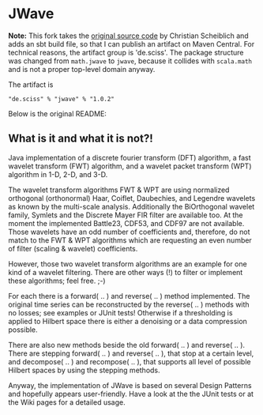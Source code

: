 # JWave

__Note:__ This fork takes the [original source code](https://github.com/cscheiblich/JWave) by Christian Scheiblich
and adds an sbt build file, so that I can publish an artifact on Maven Central.
For technical reasons, the artifact group is 'de.sciss'. The package structure
was changed from `math.jwave` to `jwave`, because it collides with `scala.math`
and is not a proper top-level domain anyway.

The artifact is

    "de.sciss" % "jwave" % "1.0.2"

Below is the original README:

## What is it and what it is not?!
Java implementation of a discrete fourier transform (DFT) algorithm, a fast
wavelet transform (FWT) algorithm, and a wavelet packet transform (WPT)
algorithm in 1-D, 2-D, and 3-D.

The wavelet transform algorithms FWT & WPT are
using normalized orthogonal (orthonormal) Haar, Coiflet, Daubechies, and
Legendre wavelets as known by the multi-scale analysis. Additionally the
BiOrthogonal wavelet family, Symlets and the Discrete Mayer FIR filter are
available too. At the moment the implemented Battle23, CDF53, and CDF97 are not
available. Those wavelets have an odd number of coefficients and, therefore, do
not match to the FWT & WPT algorithms which are requesting an even number of
filter (scaling & wavelet) coefficients.

However, those two wavelet transform algorithms are an example for one kind of
a wavelet filtering. There are other ways (!) to filter or implement these
algorithms; feel free. ;-) 

For each there is a forward( .. ) and reverse( .. ) method implemented. The
original time series can be reconstructed by the reverse( .. ) methods with
no losses; see examples or JUnit tests! Otherwise if a thresholding is applied
to Hilbert space there is either a denoising or a data compression possible.

There are also new methods beside the old forward( .. ) and reverse( .. ).
There are stepping forward( .. ) and reverse( .. ), that stop at a certain
level, and decompose( .. ) and recompose( .. ), that supports all level of
possible Hilbert spaces by using the stepping methods.

Anyway, the implementation of JWave is based on several Design Patterns and hopefully
appears user-friendly. Have a look at the the JUnit tests or at the Wiki pages
for a detailed usage.
